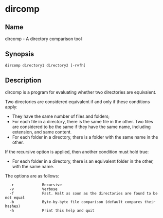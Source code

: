 # dircomp
## Name
dircomp - A directory comparison tool

## Synopsis
`dircomp directory1 directory2 [-rvfh]`

## Description
dircomp is a program for evaluating whether two directories are equivalent.

Two directories are considered equivalent if and only if these conditions apply:
* They have the same number of files and folders;
* For each file in a directory, there is the same file in the other. Two files are considered to be the same 
if they have the same name, including extension, and same content.
* For each folder in a directory, there is a folder with the same name in the other.

If the recursive option is applied, then another condition must hold true:
* For each folder in a directory, there is an equivalent folder in the other, with the same name.

The options are as follows:
```
  -r             Recursive
  -v             Verbose
  -f             Fast. Halt as soon as the directories are found to be not equal             
  -b             Byte-by-byte file comparison (default compares their hashes)
  -h             Print this help and quit
```
